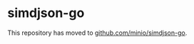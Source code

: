 # simdjson-go

This repository has moved to [github.com/minio/simdjson-go](https://github.com/minio/simdjson-go).

